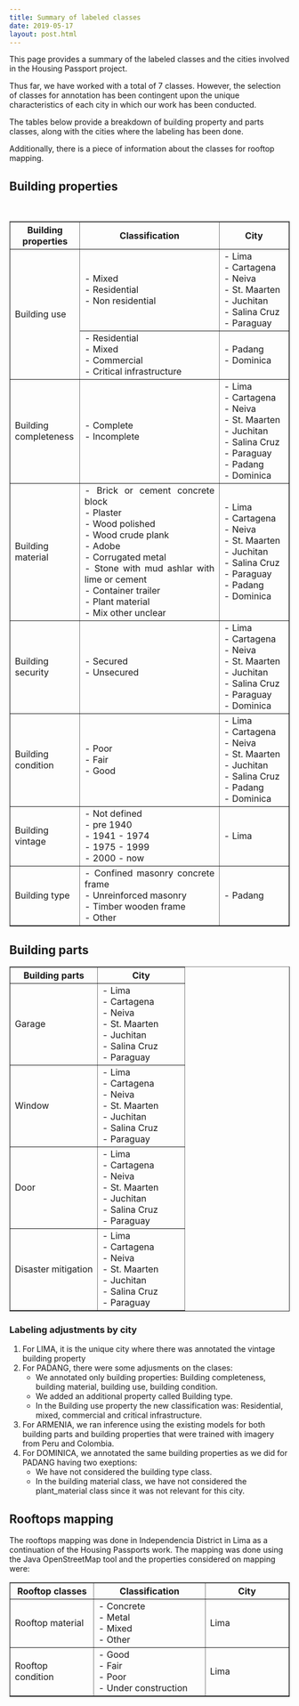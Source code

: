 ```yaml
---
title: Summary of labeled classes
date: 2019-05-17
layout: post.html
---
```


This page provides a summary of the labeled classes and the cities involved in the Housing Passport project. 

Thus far, we have worked with a total of 7 classes. However, the selection of classes for annotation has been contingent upon the unique characteristics of each city in which our work has been conducted.

The tables below provide a breakdown of building property and parts classes, along with the cities where the labeling has been done.

Additionally, there is a piece of information about the classes for rooftop mapping.

## Building properties

<table border cellpadding="5px">
	<tr>
		<th style="width: 25%;">Building properties</th> 
        <th style="width: 50%;">Classification</th> 
        <th style="width: 25%;">City</th>
	</tr>
	<tr>
		<td rowspan="2" style="text-align: justify; vertical-align: middle;">Building use</td> 
        <td style="text-align: justify; vertical-align: middle;">- Mixed </br> - Residential </br> - Non residential</td> </br>
        <td style="text-align: justify; vertical-align: middle;">- Lima </br> - Cartagena </br> - Neiva </br> - St. Maarten </br> - Juchitan </br> - Salina Cruz </br> - Paraguay </td>
	</tr>
	<tr>
        <td style="text-align: justify; vertical-align: middle;">- Residential </br> - Mixed </br> - Commercial </br> - Critical infrastructure </td>
        <td style="text-align: justify; vertical-align: middle;"> - Padang </br> - Dominica </td>
	</tr>
	<tr>
		<td style="text-align: justify; vertical-align: middle;">Building completeness</td> 
        <td style="text-align: justify; vertical-align: middle;">- Complete </br> - Incomplete </br></td>
        <td style="text-align: justify; vertical-align: middle;">- Lima </br> - Cartagena </br> - Neiva </br> - St. Maarten </br> - Juchitan </br> - Salina Cruz </br> - Paraguay </br> - Padang </br> - Dominica </td>
	</tr>
	<tr>
		<td style="text-align: justify; vertical-align: middle;">Building material</td> 
        <td style="text-align: justify; vertical-align: middle;">- Brick or cement concrete block </br> - Plaster </br> - Wood polished </br> - Wood crude plank </br> - Adobe </br> - Corrugated metal </br> - Stone with mud ashlar with lime or cement</br> - Container trailer </br> - Plant material </br> - Mix other unclear </br> </td>
        <td style="text-align: justify; vertical-align: middle;">- Lima </br> - Cartagena </br> - Neiva </br> - St. Maarten </br> - Juchitan </br> - Salina Cruz </br> - Paraguay </br> - Padang </br> - Dominica </td>
	</tr>
	<tr>
		<td style="text-align: justify; vertical-align: middle;">Building security</td> 
        <td style="text-align: justify; vertical-align: middle;">- Secured </br> - Unsecured </br></td>
        <td style="text-align: justify; vertical-align: middle;">- Lima </br> - Cartagena </br> - Neiva </br> - St. Maarten </br> - Juchitan </br> - Salina Cruz </br> - Paraguay </br> - Dominica </td>
	</tr>
	<tr>
		<td style="text-align: justify; vertical-align: middle;">Building condition </td> 
        <td style="text-align: justify; vertical-align: middle;">- Poor </br> - Fair </br> - Good</td>
        <td style="text-align: justify; vertical-align: middle;">- Lima </br> - Cartagena </br> - Neiva </br> - St. Maarten </br> - Juchitan </br> - Salina Cruz </br> - Padang </br> - Dominica </td>
	</tr>
	<tr>
		<td style="text-align: justify; vertical-align: middle;">Building vintage</td> 
        <td style="text-align: justify; vertical-align: middle;">- Not defined </br> - pre 1940 </br> - 1941 - 1974 </br> - 1975 - 1999 </br> - 2000 - now </td>
        <td style="text-align: justify; vertical-align: middle;">- Lima </td>
	</tr>
		<tr>
		<td style="text-align: justify; vertical-align: middle;">Building type</td> 
        <td style="text-align: justify; vertical-align: middle;">- Confined masonry concrete frame </br> - Unreinforced masonry </br> - Timber wooden frame </br> - Other </td>
        <td style="text-align: justify; vertical-align: middle;">- Padang </td>
	</tr>
</table>

## Building parts

<table border cellpadding="5px">
	<tr>
		<th style="width: 50%;">Building parts</th> 
        <th style="width: 50%;">City</th>
	</tr>
	<tr>
		<td style="text-align: justify; vertical-align: middle;">Garage </td> 
        <td style="text-align: justify; vertical-align: middle;">- Lima </br> - Cartagena </br> - Neiva </br> - St. Maarten </br> - Juchitan </br> - Salina Cruz </br> - Paraguay </td>
	</tr>
	<tr>
		<td style="text-align: justify; vertical-align: middle;">Window </td> 
        <td style="text-align: justify; vertical-align: middle;">- Lima </br> - Cartagena </br> - Neiva </br> - St. Maarten </br> - Juchitan </br> - Salina Cruz </br> - Paraguay </td>
	</tr>
    	<tr>
		<td style="text-align: justify; vertical-align: middle;">Door </td> 
        <td style="text-align: justify; vertical-align: middle;">- Lima </br> - Cartagena </br> - Neiva </br> - St. Maarten </br> - Juchitan </br> - Salina Cruz </br> - Paraguay </td>
	</tr>
	<tr>
		<td style="text-align: justify; vertical-align: middle;">Disaster mitigation </td> 
        <td style="text-align: justify; vertical-align: middle;">- Lima </br> - Cartagena </br> - Neiva </br> - St. Maarten </br> - Juchitan </br> - Salina Cruz </br> - Paraguay </td>
	</tr>

</table>

### Labeling adjustments by city


1. For LIMA, it is the unique city where there was annotated the vintage building property
2. For PADANG, there were some adjusments on the clases:
    - We annotated only building properties: Building completeness, building material, building use, building condition.
    - We added an additional property called Building type.
    - In the Building use property the new classification was: Residential, mixed, commercial and critical infrastructure.
3. For ARMENIA, we ran inference using the existing models for both building parts and building properties that were trained with imagery from Peru and Colombia.
4. For DOMINICA, we annotated the same building properties as we did for PADANG having two exeptions:
	- We have not considered the building type class. 
	- In the building material class, we have not considered the plant_material class since it was not relevant for this city.

## Rooftops mapping

The rooftops mapping was done in Independencia District in Lima as a continuation of the Housing Passports work. 
The mapping was done using the Java OpenStreetMap tool and the properties considered on mapping were:

<table border cellpadding="5px">
	<tr>
		<th style="width: 30%;">Rooftop classes</th> 
        <th style="width: 40%;">Classification</th> 
        <th style="width: 30%;">City</th>
	</tr>
	<tr>
		<td style="text-align: justify; vertical-align: middle;">Rooftop material</td> 
        <td style="text-align: justify; vertical-align: middle;">- Concrete </br> - Metal </br> - Mixed </br> - Other </td>
        <td style="text-align: justify; vertical-align: middle;">Lima</td> 
	</tr>
		<tr>
		<td style="text-align: justify; vertical-align: middle;">Rooftop condition</td> 
        <td style="text-align: justify; vertical-align: middle;">- Good </br> - Fair </br> - Poor </br> - Under construction </td>
        <td style="text-align: justify; vertical-align: middle;">Lima</td> 
	</tr>
</table>

